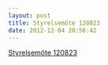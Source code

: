 ```yaml
---
layout: post
title: Styrelsemöte 120823
date: 2012-12-04 20:56:42
---
```


<a href="/assets/2012/12/Styrelsemöte-120823-protokoll.pdf">Styrelsemöte 120823</a>